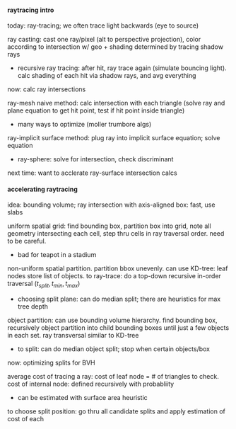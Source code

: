 #### raytracing intro

today: ray-tracing; we often trace light backwards (eye to source)

ray casting: cast one ray/pixel (alt to perspective projection), color according to intersection w/ geo + shading determined by tracing shadow rays

- recursive ray tracing: after hit, ray trace again (simulate bouncing light). calc shading of each hit via shadow rays, and avg everything

now: calc ray intersections

ray-mesh naive method: calc intersection with each triangle (solve ray and plane equation to get hit point, test if hit point inside triangle)

- many ways to optimize (moller trumbore algs)

ray-implicit surface method: plug ray into implicit surface equation; solve equation

- ray-sphere: solve for intersection, check discriminant

next time: want to acclerate ray-surface intersection calcs

#### accelerating raytracing

idea: bounding volume; ray intersection with axis-aligned box: fast, use slabs

uniform spatial grid: find bounding box, partition box into grid, note all geometry intersecting each cell, step thru cells in ray traversal order. need to be careful.

- bad for teapot in a stadium

non-uniform spatial partition. partition bbox unevenly. can use KD-tree: leaf nodes store list of objects. to ray-trace: do a top-down recursive in-order traversal ($t_{split}, t_{min}, t_{max}$)

- choosing split plane: can do median split; there are heuristics for max tree depth

object partition: can use bounding volume hierarchy. find bounding box, recursively object partition into child bounding boxes until just a few objects in each set. ray transversal similar to KD-tree

- to split: can do median object split; stop when certain objects/box

now: optimizing splits for BVH

average cost of tracing a ray: cost of leaf node = # of triangles to check. cost of internal node: defined recursively with probabliity

- can be estimated with surface area heuristic

to choose split position: go thru all candidate splits and apply estimation of cost of each